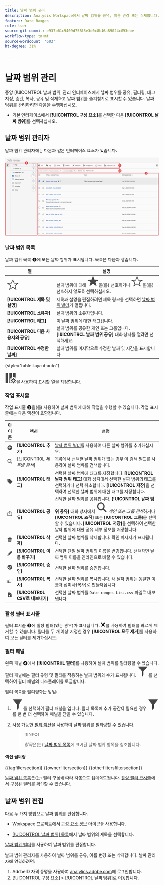 ```yaml
---
title: 날짜 범위 관리
description: Analysis Workspace에서 날짜 범위를 공유, 이름 변경 또는 삭제합니다.
feature: Date Ranges
role: User
source-git-commit: e937b63c9409d75875e3d0c8b46a89024c093ebe
workflow-type: tm+mt
source-wordcount: '603'
ht-degree: 31%

---
```


# 날짜 범위 관리


중앙 [!UICONTROL 날짜 범위] 관리 인터페이스에서 날짜 범위를 공유, 필터링, 태그 지정, 승인, 복사, 공유 및 삭제하고 날짜 범위를 즐겨찾기로 표시할 수 있습니다. 날짜 범위를 관리하려면 다음을 수행하십시오.

* 기본 인터페이스에서 **[!UICONTROL 구성 요소]**&#x200B;를 선택한 다음 **[!UICONTROL 날짜 범위]**&#x200B;를 선택하십시오.


## 날짜 범위 관리자

날짜 범위 관리자에는 다음과 같은 인터페이스 요소가 있습니다.

![날짜 범위 인터페이스](assets/date-ranges-manager.png)

### 날짜 범위 목록

날짜 범위 목록 ➊에 모든 날짜 범위가 표시됩니다. 목록은 다음과 같습니다.

| 열 | 설명 |
| --- | --- | 
| ![StarOutline](/help/assets/icons/StarOutline.svg) | 날짜 범위에 대해 ![별](/help/assets/icons/Star.svg)을(를) 선호하거나 ![StarOutline](/help/assets/icons/StarOutline.svg)을(를) 선호하지 않도록 선택하십시오. |
| **[!UICONTROL 제목 및 설명]** | 제목과 설명을 편집하려면 제목 링크를 선택하면 [날짜 범위 빌더](create.md#date-range-builder)가 열립니다. |
| **[!UICONTROL 소유자]** | 날짜 범위의 소유자입니다. |
| **[!UICONTROL 태그]** | 이 날짜 범위에 대한 태그입니다. |
| **[!UICONTROL 다음 사용자와 공유]** | 날짜 범위를 공유한 개인 또는 그룹입니다. **[!UICONTROL 날짜 범위 공유]** 대화 상자를 열려면 선택하세요. |
| **[!UICONTROL 수정한 날짜]** | 날짜 범위를 마지막으로 수정한 날짜 및 시간을 표시합니다. |

{style="table-layout:auto"}

![ColumnSetting](/help/assets/icons/ColumnSetting.svg)을 사용하여 표시할 열을 지정합니다.

### 작업 표시줄

작업 표시줄 ➋을(를) 사용하여 날짜 범위에 대해 작업을 수행할 수 있습니다. 작업 표시줄에는 다음 액션이 포함됩니다.

| 아이콘 | 액션 | 설명 |
|:---:|---|---|
| ![AddCircle](/help/assets/icons/AddCircle.svg) | **[!UICONTROL 추가]** | [날짜 범위 빌더](create.md#date-range-builder)를 사용하여 다른 날짜 범위를 추가하십시오. |
| ![Search](/help/assets/icons/Search.svg) | [!UICONTROL *제목별 검색*] | 목록에서 선택한 날짜 범위가 없는 경우 이 검색 필드를 사용하여 날짜 범위를 검색합니다. |
| ![레이블](/help/assets/icons/Label.svg) | **[!UICONTROL 태그]** | 선택한 날짜 범위에 태그를 지정합니다. **[!UICONTROL 날짜 범위 태그]** 대화 상자에서 선택한 날짜 범위의 태그를 선택하거나 선택 취소합니다. **[!UICONTROL 저장]**&#x200B;을 선택하여 선택한 날짜 범위에 대한 태그를 저장합니다. |
| ![공유](/help/assets/icons/ShareAlt.svg) | **[!UICONTROL 공유]** | 선택한 날짜 범위를 공유합니다. **[!UICONTROL 날짜 범위 공유]** 대화 상자에서 ![검색](/help/assets/icons/Search.svg) *개인 또는 그룹 검색*&#x200B;하거나 **[!UICONTROL 조직]** 또는 **[!UICONTROL 그룹]**&#x200B;을 선택할 수 있습니다. **[!UICONTROL 저장]**&#x200B;을 선택하여 선택한 날짜 범위에 대한 공유 세부 정보를 저장합니다. |
| ![삭제](/help/assets/icons/Delete.svg) | **[!UICONTROL 삭제]** | 선택한 날짜 범위를 삭제합니다. 확인 메시지가 표시됩니다. |
| ![Edit](/help/assets/icons/Edit.svg) | **[!UICONTROL 이름 바꾸기]** | 선택한 단일 날짜 범위의 이름을 변경합니다. 선택하면 날짜 범위 이름을 인라인으로 바꿀 수 있습니다. |
| ![CheckmarkCircle](/help/assets/icons/CheckmarkCircle.svg) | **[!UICONTROL 승인]** | 선택한 날짜 범위를 승인합니다. |
| ![복사](/help/assets/icons/Copy.svg) | **[!UICONTROL 복사]** | 선택한 날짜 범위를 복사합니다. 새 날짜 범위는 동일한 이름과 접미사(복사)로 만들어집니다 |
| ![FileCSV](/help/assets/icons/FileCSV.svg) | **[!UICONTROL CSV로 내보내기]** | 선택한 날짜 범위를 `Date ranges List.csv` 파일로 내보냅니다. |

### 활성 필터 표시줄

필터 표시줄 ➌에 활성 필터(있는 경우)가 표시됩니다. ![CrossSize75](/help/assets/icons/CrossSize75.svg)를 사용하여 필터를 빠르게 제거할 수 있습니다. 필터를 두 개 이상 지정한 경우 **[!UICONTROL 모두 제거]**&#x200B;를 사용하여 모든 필터를 제거하십시오.

### 필터 패널

왼쪽 패널 ➍에서 **[!UICONTROL 필터]**&#x200B;를 사용하여 날짜 범위를 필터링할 수 있습니다. 필터 패널에는 필터 유형 및 필터를 적용하는 날짜 범위의 수가 표시됩니다. ![Filter](/help/assets/icons/Filter.svg)를 선택하여 필터 패널의 디스플레이를 토글합니다.

필터 목록을 필터링하는 방법:

1. ![Filter](/help/assets/icons/Filter.svg)를 선택하여 필터 패널을 엽니다. 필터 목록에 추가 공간이 필요한 경우 ![Filter](/help/assets/icons/Filter.svg)를 한 번 더 선택하여 패널을 닫을 수 있습니다.
1. 사용 가능한 [필터 섹션](#filter-sections)을 사용하여 날짜 범위를 필터링할 수 있습니다.

   >[!INFO]
   >
   >*항목*&#x200B;은(는) [날짜 범위 목록](#date-ranges-list)에 표시된 날짜 범위 항목을 참조합니다.
   > 

#### 섹션 필터링

{{tagfiltersection}}
{{ownerfiltersection}}
{{otherfiltersfiltersection}}


[날짜 범위 목록](#date-ranges-list)은(는) 필터 구성에 따라 자동으로 업데이트됩니다. [활성 필터 표시줄](#active-filter-bar)에서 구성된 필터를 확인할 수 있습니다.


## 날짜 범위 편집

다음 두 가지 방법으로 날짜 범위를 편집합니다.

* Workspace 프로젝트에서 [구성 요소 정보](/help/analyze/analysis-workspace/components/use-components-in-workspace.md#component-info) 아이콘을 사용합니다.

* [[!UICONTROL 날짜 범위] 목록](#date-ranges-list)에서 날짜 범위의 제목을 선택합니다.

[날짜 범위 빌더](create.md#date-range-builder)를 사용하여 날짜 범위를 편집합니다.




날짜 범위 관리자를 사용하여 날짜 범위를 공유, 이름 변경 또는 삭제합니다. 날짜 관리자에 연결하려면:

1. AdobeID 자격 증명을 사용하여 [analytics.adobe.com](https://analytics.adobe.com)에 로그인합니다.
1. [!UICONTROL 구성 요소] > [!UICONTROL 날짜 범위]로 이동합니다.


<!--

## Interface

![Date Ranges with Example range highlighted.](../assets/date-range-ui.png)

The date range manager includes the following options:

* **Add**: Create a new date range. See [create a date range](create.md) for more information.
* **Search by title**: Search for a date range by title. Results are filtered based on text entered here.
* **Filter**: Filter date ranges using the left column. You can filter by custom tag, owner, created by you, your favorites, approved, or shared with you. You can also search for desired filters.
* **Favorite**: Click the ![star](../assets/star.png) icon next to a date range to add it to your favorites.
* **Customize columns**: Click the ![columns](../assets/columns.png) icon to show or hide columns in the date range manager.

Click the checkbox next to one or more date ranges for more options.

* **Tag**: Apply a tag to all selected date ranges. Tags help you organize date ranges, and let you filter them using the left column.
* **Share**: Share a date range to other Experience Cloud users. If you are a product administrator, you can also share to the entire organization or groups. Date ranges that are shared to other users in your organization include a ![shared](../assets/shared.png) icon next to the title.
* **Delete**: Permanently delete the selected date range(s).
* **Rename**: If a single date range is selected, you can change its title.
* **Approve**: If you are a product admin, you can add a stamp of approval to a date range. Approved date ranges inform users in your organization that they are 'official', differentiating them from date ranges created by other users in your organization. Approved date ranges include a ![approved](../assets/approved.png) icon next to the title.
* **Unapprove**: If you are a product admin and select a date range that is already approved, you can unapprove it.
* **Copy**: Create a copy of the selected date range(s). Copying date ranges appends `(Copy)` to the end of the title of the newly copied date range(s).
* **Export to CSV**: Exports all selected date ranges into a CSV file. Columns in the resulting CSV file include all visible columns in the date range manager.
-->